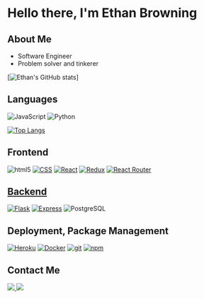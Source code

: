 # Hello there, I'm Ethan Browning


About Me
--
- Software Engineer
- Problem solver and tinkerer


[![Ethan's GitHub stats](https://github-readme-stats.vercel.app/api?username=eebrowning&count_private=true&show_icons=true)]


Languages
--
<img alt="JavaScript" src="https://camo.githubusercontent.com/2023dc4b668a3505629a807fda6137fd77b7557326b6d5451b7eb20c4715214c/68747470733a2f2f696d672e736869656c64732e696f2f62616467652f2d4a6176615363726970742d6637646631653f7374796c653d666f722d7468652d6261646765266c6f676f3d4a617661536372697074266c6f676f436f6c6f723d626c61636b" data-canonical-src="https://img.shields.io/badge/-JavaScript-f7df1e?style=for-the-badge&amp;logo=JavaScript&amp;logoColor=black" style="max-width: 100%;"> 
<img alt="Python" src="https://camo.githubusercontent.com/97597ac0c66b75da381cb805672d1caff93a03d8225f7f9358e7c7f1b91143a6/68747470733a2f2f696d672e736869656c64732e696f2f62616467652f2d507974686f6e2d3337373641423f7374796c653d666f722d7468652d6261646765266c6f676f3d507974686f6e266c6f676f436f6c6f723d7768697465" data-canonical-src="https://img.shields.io/badge/-Python-3776AB?style=for-the-badge&amp;logo=Python&amp;logoColor=white" style="max-width: 100%; cursor: initial">



[![Top Langs](https://github-readme-stats.vercel.app/api/top-langs/?username=eebrowning)](https://github.com/eebrowning/github-readme-stats)



Frontend
--
<img alt="html5" src="https://camo.githubusercontent.com/939ccbc4390d4b233428c14aeee9278cf90c10e970e0234a42899451538873b1/68747470733a2f2f696d672e736869656c64732e696f2f62616467652f2d48544d4c352d4533344632363f7374796c653d666f722d7468652d6261646765266c6f676f3d68746d6c35266c6f676f436f6c6f723d7768697465" data-canonical-src="https://img.shields.io/badge/-HTML5-E34F26?style=for-the-badge&amp;logo=html5&amp;logoColor=white" style="max-width: 100%;"></a>  <a href="#"><img alt="CSS" src="https://camo.githubusercontent.com/2a7f4052ea934735f61d7ee294ec6846dee5f8f871530e05f7f737c5e3c060f5/68747470733a2f2f696d672e736869656c64732e696f2f62616467652f2d435353332d3135373242363f7374796c653d666f722d7468652d6261646765266c6f676f3d43535333266c6f676f436f6c6f723d7768697465" data-canonical-src="https://img.shields.io/badge/-CSS3-1572B6?style=for-the-badge&amp;logo=CSS3&amp;logoColor=white" style="max-width: 100%;"></a>  <a href="https://reactjs.org/" rel="nofollow"><img alt="React" src="https://camo.githubusercontent.com/31ffd034107736b974fa5a52bbd5ee83118073039ca287d76a4ea54811dbbfde/68747470733a2f2f696d672e736869656c64732e696f2f62616467652f2d52656163742d3631444146423f7374796c653d666f722d7468652d6261646765266c6f676f3d5265616374266c6f676f436f6c6f723d626c61636b" data-canonical-src="https://img.shields.io/badge/-React-61DAFB?style=for-the-badge&amp;logo=React&amp;logoColor=black" style="max-width: 100%;"></a>  <a href="https://redux.js.org/" rel="nofollow"><img alt="Redux" src="https://camo.githubusercontent.com/59724eebf959026f2346989b916c44a819b58518704fd8f3dfe9570cdccab450/68747470733a2f2f696d672e736869656c64732e696f2f62616467652f2d52656475782d3736344142433f7374796c653d666f722d7468652d6261646765266c6f676f3d5265647578266c6f676f436f6c6f723d7768697465" data-canonical-src="https://img.shields.io/badge/-Redux-764ABC?style=for-the-badge&amp;logo=Redux&amp;logoColor=white" style="max-width: 100%;"></a>  <a href="https://https://reactrouter.com//" rel="nofollow"><img alt="React Router" src="https://camo.githubusercontent.com/8a58a4565dd9a902796eafebf565d0b602564c28891b0638ede18629dce29a03/68747470733a2f2f696d672e736869656c64732e696f2f62616467652f2d5265616374253230526f757465722d4341343234353f7374796c653d666f722d7468652d6261646765266c6f676f3d52656163742d526f75746572266c6f676f436f6c6f723d7768697465" data-canonical-src="https://img.shields.io/badge/-React%20Router-CA4245?style=for-the-badge&amp;logo=React-Router&amp;logoColor=white" style="max-width: 100%;">

Backend
--
<a href="https://flask.palletsprojects.com/en/1.1.x/" rel="nofollow"><img alt="Flask" src="https://camo.githubusercontent.com/8d3b67311f1f8008cbd6d19dd6fe85f31e4a27ee9c4846281d33b986139a0ec9/68747470733a2f2f696d672e736869656c64732e696f2f62616467652f2d466c61736b2d3030303030303f7374796c653d666f722d7468652d6261646765266c6f676f3d466c61736b266c6f676f436f6c6f723d7768697465" data-canonical-src="https://img.shields.io/badge/-Flask-000000?style=for-the-badge&amp;logo=Flask&amp;logoColor=white" style="max-width: 100%;"></a>  <a href="https://expressjs.com/" rel="nofollow"><img alt="Express" src="https://camo.githubusercontent.com/822ff7cf15dfca27c333984f6fa4391fe330436d431429c58bb1008979632d50/68747470733a2f2f696d672e736869656c64732e696f2f62616467652f2d457870726573732d3030303030303f7374796c653d666f722d7468652d6261646765" data-canonical-src="https://img.shields.io/badge/-Express-000000?style=for-the-badge" style="max-width: 100%;"></a>  <img alt="PostgreSQL" src="https://camo.githubusercontent.com/6f71b1c0253b2ec76da45564957313ceb375105949c019632c3bc413ef3b431c/68747470733a2f2f696d672e736869656c64732e696f2f62616467652f2d506f737467726553514c2d3333363739313f7374796c653d666f722d7468652d6261646765266c6f676f3d506f737467726553514c266c6f676f436f6c6f723d7768697465" data-canonical-src="https://img.shields.io/badge/-PostgreSQL-336791?style=for-the-badge&amp;logo=PostgreSQL&amp;logoColor=white" style="max-width: 100%;">

Deployment, Package Management
--
<a href="https://heroku.com/" rel="nofollow"><img alt="Heroku" src="https://camo.githubusercontent.com/f4d20256bcecb010b4972dd0bd8fd09be320d25e60acd6ce9a9bb6416e17e2ee/68747470733a2f2f696d672e736869656c64732e696f2f62616467652f2d4865726f6b752d3433303039383f7374796c653d666f722d7468652d6261646765266c6f676f3d4865726f6b75266c6f676f436f6c6f723d7768697465" data-canonical-src="https://img.shields.io/badge/-Heroku-430098?style=for-the-badge&amp;logo=Heroku&amp;logoColor=white" style="max-width: 100%;"></a>  <a href="https://docker.com/" rel="nofollow"><img alt="Docker" src="https://camo.githubusercontent.com/d882c837ca575f4a4bded9a1825a84a51ab382e03796c547b3e124e92fe1bd6c/68747470733a2f2f696d672e736869656c64732e696f2f62616467652f2d446f636b65722d3234393645443f7374796c653d666f722d7468652d6261646765266c6f676f3d446f636b6572266c6f676f436f6c6f723d7768697465" data-canonical-src="https://img.shields.io/badge/-Docker-2496ED?style=for-the-badge&amp;logo=Docker&amp;logoColor=white" style="max-width: 100%;"></a>  <a href="#"><img alt="git" src="https://camo.githubusercontent.com/324ecb8e3920e6c4826b60f2afd553c8a1b6ea87782030de0eaa65bb8c8b2919/68747470733a2f2f696d672e736869656c64732e696f2f62616467652f2d4769742d4630353033323f7374796c653d666f722d7468652d6261646765266c6f676f3d676974266c6f676f436f6c6f723d7768697465" data-canonical-src="https://img.shields.io/badge/-Git-F05032?style=for-the-badge&amp;logo=git&amp;logoColor=white" style="max-width: 100%;"></a>  <a href="#"><img alt="npm" src="https://camo.githubusercontent.com/58e792781f592cd61fc01a033d10eacd76c18596020527ba95a1c3aba605663d/68747470733a2f2f696d672e736869656c64732e696f2f62616467652f2d4e504d2d4342333833373f7374796c653d666f722d7468652d6261646765266c6f676f3d6e706d266c6f676f436f6c6f723d7768697465" data-canonical-src="https://img.shields.io/badge/-NPM-CB3837?style=for-the-badge&amp;logo=npm&amp;logoColor=white" style="max-width: 100%;"></a>

Contact Me
--

<a href="https://www.linkedin.com/in/eebrowning/" rel="nofollow"> <img src="https://camo.githubusercontent.com/6552b5c66e0097b8cb36c6e69619926ead7cec953a0e2f8cc8aa19667d4b7367/68747470733a2f2f696d672e736869656c64732e696f2f62616467652f2d4c696e6b6564496e2d3030373742353f7374796c653d666c61742d737175617265266c6f676f3d6c696e6b6564696e266c6f676f436f6c6f723d7768697465" data-canonical-src="https://img.shields.io/badge/-LinkedIn-0077B5?style=flat-square&amp;logo=linkedin&amp;logoColor=white" style="max-width: 100%;"> </a>  <a href="mailto:eebrowning828@gmail.com"> <img src="https://camo.githubusercontent.com/87f080921f6b72d17b620cba347f1707eb6a6bdda718a3bffb1b0a602230b5d5/68747470733a2f2f696d672e736869656c64732e696f2f62616467652f2d456d61696c2d4431343833363f7374796c653d666c61742d737175617265266c6f676f3d476d61696c266c6f676f436f6c6f723d7768697465" data-canonical-src="https://img.shields.io/badge/-Email-D14836?style=flat-square&amp;logo=Gmail&amp;logoColor=white" style="max-width: 100%;"> </a>  
